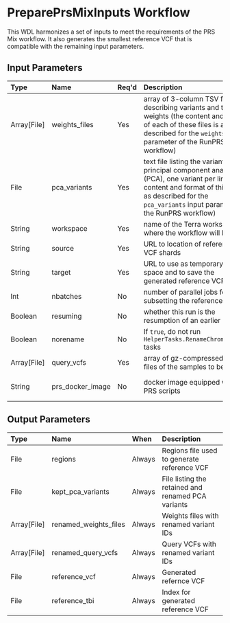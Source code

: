 # PreparePrsMixInputs Workflow

This WDL harmonizes a set of inputs to meet the requirements of the
PRS Mix workflow.  It also generates the smallest reference VCF that
is compatible with the remaining input parameters.

## Input Parameters

| Type        | Name             | Req'd | Description | Default Value |
| :---        | :---             | :---  | :---        | :---          |
| Array[File] | weights_files    | Yes   | array of 3-column TSV files describing variants and their weights (the content and format of each of these files is as described for the <code>weights</code> input parameter of the RunPRS workflow) | |
| File        | pca_variants     | Yes   | text file listing the variants for principal component analysis (PCA), one variant per line (the content and format of this file is as described for the <code>pca_variants</code> input parameter of the RunPRS workflow) | |
| String      | workspace        | Yes   | name of the Terra workspace where the workflow will be run | |
| String      | source           | Yes   | URL to location of reference VCF shards | |
| String      | target           | Yes   | URL to use as temporary work space and to save the generated reference VCF | |
| Int         | nbatches         | No    | number of parallel jobs for subsetting the reference shards | 500 |
| Boolean     | resuming         | No    | whether this run is the resumption of an earlier run | false |
| Boolean     | norename         | No    | If `true`, do not run `HelperTasks.RenameChromosomes*` tasks | false |
| Array[File] | query_vcfs       | Yes   | array of gz-compressed VCF files of the samples to be scored | |
| String      | prs_docker_image | No    | docker image equipped with PRS scripts | "us-central1-docker.pkg.dev/mgb-lmm-gcp-infrast-1651079146/mgbpmbiofx/prs:20250515" |

## Output Parameters

| Type        | Name                  | When   | Description |
| :---        | :---                  | :---   | :---        |
| File        | regions               | Always | Regions file used to generate reference VCF |
| File        | kept_pca_variants     | Always | File listing the retained and renamed PCA variants |
| Array[File] | renamed_weights_files | Always | Weights files with renamed variant IDs |
| Array[File] | renamed_query_vcfs    | Always | Query VCFs with renamed variant IDs |
| File        | reference_vcf         | Always | Generated refernce VCF |
| File        | reference_tbi         | Always | Index for generated reference VCF |
